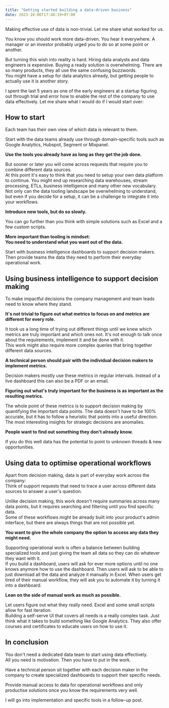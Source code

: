 ```yaml
---
title: "Getting started building a data-driven business"
date: 2023-10-06T17:40:19+07:00
---
```


Making effective use of data is non-trivial. Let me share what worked for us.
<!--more-->

You know you should work more data-driven. You hear it everywhere. A manager or an investor probably urged you to do so at some point or another.

But turning this wish into reality is hard. Hiring data analysts and data engineers is expensive. Buying a ready solution is overwhelming. There are so many products, they all use the same confusing buzzwords.
<br>
You might have a setup for data analytics already, but getting people to actually use it is another story.

I spent the last 5 years as one of the early engineers at a startup figuring out through trial and error how to enable the rest of the company to use data effectively. Let me share what I would do if I would start over:


## How to start

Each team has their own view of which data is relevant to them.

Start with the data teams already use through domain-specific tools such as Google Analytics, Hubspot, Segment or Mixpanel.

**Use the tools you already have as long as they get the job done.**

But sooner or later you will come across requests that require you to combine different data sources.
<br>
At this point it's easy to think that you need to setup your own data platform to continue.
You might end up researching data warehouses, stream processing, ETLs, business intelligence and many other new vocabulary. Not only can the data tooling landscape be overwhelming to understand, but even if you decide for a setup, it can be a challenge to integrate it into your workflows.

**Introduce new tools, but do so slowly.**

You can go further than you think with simple solutions such as Excel and a few custom scripts.

**More important than tooling is mindset:
<br>
You need to understand what you want out of the data.**

Start with business intelligence dashboards to support decision makers.
<br>
Then provide teams the data they need to perform their everyday operational work.


## Using business intelligence to support decision making

To make impactful decisions the company management and team leads need to know where they stand.

**It's not trivial to figure out what metrics to focus on and metrics are different for every role.**

It took us a long time of trying out different things until we knew which metrics are truly important and which ones not. It's not enough to talk once about the requirements, implement it and be done with it.
<br>
This work might also require more complex queries that bring together different data sources.

**A technical person should pair with the individual decision makers to implement metrics.**

Decision makers mostly use these metrics in regular intervals. Instead of a live dashboard this can also be a PDF or an email.

**Figuring out what's truly important for the business is as important as the resulting metrics.**

The whole point of these metrics is to support decision making by quantifying the important data points. The data doesn't have to be 100% accurate, but it has to follow a heuristic that points into a useful direction.
<br>
The most interesting insights for strategic decisions are anomalies.

**People want to find out something they don't already know.**

If you do this well data has the potential to point to unknown threads & new opportunities.


## Using data to optimise operational workflows

Apart from decision making, data is part of everyday work across the company:
<br>
Think of support requests that need to trace a user across different data sources to answer a user's question.

Unlike decision making, this work doesn't require summaries across many data points, but it requires searching and filtering until you find specific data.
<br>
Some of these workflows might be already built into your product's admin interface, but there are always things that are not possible yet.

**You want to give the whole company the option to access any data they might need.**

Supporting operational work is often a balance between building specialized tools and just giving the team all data so they can do whatever they want with it.
<br>
If you build a dashboard, users will ask for ever more options until no one knows anymore how to use the dashboard. Then users will ask to be able to just download all the data and analyze it manually in Excel. When users get tired of their manual workflow, they will ask you to automate it by turning it into a dashboard.

**Lean on the side of manual work as much as possible.**

Let users figure out what they really need. Excel and some small scripts allow for fast iteration.
<br>
Building a self-serve UI that covers all needs is a really complex task. Just think what it takes to build something like Google Analytics. They also offer courses and certificates to educate users on how to use it.


## In conclusion

You don't need a dedicated data team to start using data effectively.
<br>
All you need is motivation. Then you have to put in the work.

Have a technical person sit together with each decision maker in the company to create specialized dashboards to support their specific needs.

Provide manual access to data for operational workflows and only productise solutions once you know the requirements very well.

I will go into implementation and specific tools in a follow-up post.
